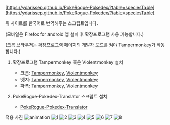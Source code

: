 [https://ydarissep.github.io/PokeRogue-Pokedex/?table=speciesTable](https://ydarissep.github.io/PokeRogue-Pokedex/?table=speciesTable)

위 사이트를 한국어로 번역해주는 스크립트입니다.

(모바일은 Firefox for android 앱 설치 후 확장프로그램 사용 가능합니다.)

(크롬 브라우저는 확장프로그램 페이지의 개발자 모드를 켜야 Tampermonkey가 작동합니다.)


1. 확장프로그램 Tampermonkey 혹은 Violentmonkey 설치

    - 크롬: [Tampermonkey](https://chromewebstore.google.com/detail/tampermonkey/dhdgffkkebhmkfjojejmpbldmpobfkfo), [Violentmonkey](https://chromewebstore.google.com/detail/violentmonkey/jinjaccalgkegednnccohejagnlnfdag)
    - 엣지: [Tampermonkey](https://microsoftedge.microsoft.com/addons/detail/tampermonkey/iikmkjmpaadaobahmlepeloendndfphd), [Violentmonkey](https://microsoftedge.microsoft.com/addons/detail/violentmonkey/eeagobfjdenkkddmbclomhiblgggliao)
    - 파폭: [Tampermonkey](https://addons.mozilla.org/ko/firefox/addon/tampermonkey/), [Violentmonkey](https://addons.mozilla.org/ko/firefox/addon/violentmonkey/)


2. PokeRogue-Pokedex-Translator 스크립트 설치

    - [PokeRogue-Pokedex-Translator](https://greasyfork.org/ko/scripts/497838-pokerogue-pokedex-translator)


적용 사진
![animation](/images/use_animation.webp)
![1](/images/1.png)
![2](/images/2.png)
![3](/images/3.png)
![4](/images/4.png)
![5](/images/5.png)
![6](/images/6.png)
![7](/images/7.png)
![8](/images/8.png)
